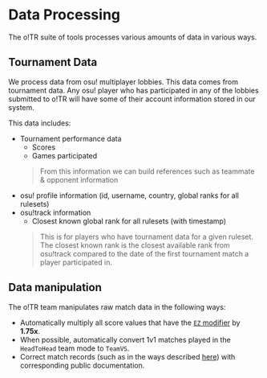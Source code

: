 # Data Processing

The o!TR suite of tools processes various amounts of data in various ways.

## Tournament Data

We process data from osu! multiplayer lobbies. This data comes from tournament data. Any osu! player who has participated in any of the lobbies submitted to o!TR will have some of their account information stored in our system.

This data includes:

* Tournament performance data
  * Scores
  * Games participated
  > From this information we can build references such as teammate & opponent information
* osu! profile information (id, username, country, global ranks for all rulesets)
* osu!track information
  * Closest known global rank for all rulesets (with timestamp)
  > This is for players who have tournament data for a given ruleset. The closest known rank is the closest available rank from osu!track compared to the date of the first tournament match a player participated in.

## Data manipulation

The o!TR team manipulates raw match data in the following ways:

* Automatically multiply all score values that have the [`EZ` modifier](https://osu.ppy.sh/wiki/en/Gameplay/Game_modifier/Easy) by **1.75x**.
* When possible, automatically convert 1v1 matches played in the `HeadToHead` team mode to `TeamVS`.
* Correct match records (such as in the ways described [here](Data-Verification.md#modifying-submitted-data)) with corresponding public documentation.